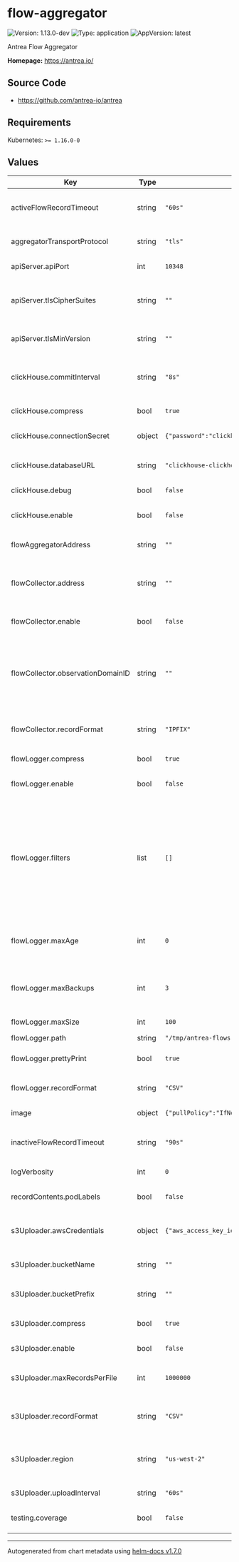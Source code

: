 # flow-aggregator

![Version: 1.13.0-dev](https://img.shields.io/badge/Version-1.13.0--dev-informational?style=flat-square) ![Type: application](https://img.shields.io/badge/Type-application-informational?style=flat-square) ![AppVersion: latest](https://img.shields.io/badge/AppVersion-latest-informational?style=flat-square)

Antrea Flow Aggregator

**Homepage:** <https://antrea.io/>

## Source Code

* <https://github.com/antrea-io/antrea>

## Requirements

Kubernetes: `>= 1.16.0-0`

## Values

| Key | Type | Default | Description |
|-----|------|---------|-------------|
| activeFlowRecordTimeout | string | `"60s"` | Provide the active flow record timeout as a duration string. Valid time units are "ns", "us" (or "µs"), "ms", "s", "m", "h". |
| aggregatorTransportProtocol | string | `"tls"` | Provide the transport protocol for the flow aggregator collecting process, which is tls, tcp or udp. |
| apiServer.apiPort | int | `10348` | The port for the Flow Aggregator APIServer to serve on. |
| apiServer.tlsCipherSuites | string | `""` | Comma-separated list of cipher suites that will be used by the Flow Aggregator APIservers. If empty, the default Go Cipher Suites will be used. |
| apiServer.tlsMinVersion | string | `""` | TLS min version from: VersionTLS10, VersionTLS11, VersionTLS12, VersionTLS13. |
| clickHouse.commitInterval | string | `"8s"` | CommitInterval is the periodical interval between batch commit of flow records to DB. Valid time units are "ns", "us" (or "µs"), "ms", "s", "m", "h". |
| clickHouse.compress | bool | `true` | Compress enables lz4 compression when committing flow records. |
| clickHouse.connectionSecret | object | `{"password":"clickhouse_operator_password","username":"clickhouse_operator"}` | Credentials to connect to ClickHouse. They will be stored in a Secret. |
| clickHouse.databaseURL | string | `"clickhouse-clickhouse.flow-visibility.svc:9000"` | DatabaseURL is the url to the database. Currently only TCP is supported. |
| clickHouse.debug | bool | `false` | Debug enables debug logs from ClickHouse sql driver. |
| clickHouse.enable | bool | `false` | Determine whether to enable exporting flow records to ClickHouse. |
| flowAggregatorAddress | string | `""` | Provide an extra DNS name or IP address of flow aggregator for generating TLS certificate. |
| flowCollector.address | string | `""` | Provide the flow collector address as string with format <IP>:<port>[:<proto>],  where proto is tcp or udp. If no L4 transport proto is given, we consider tcp as default. |
| flowCollector.enable | bool | `false` | Determine whether to enable exporting flow records to external flow collector. |
| flowCollector.observationDomainID | string | `""` | Provide the 32-bit Observation Domain ID which will uniquely identify this instance of the flow aggregator to an external flow collector. If omitted, an Observation Domain ID will be generated from the persistent cluster UUID generated by Antrea. |
| flowCollector.recordFormat | string | `"IPFIX"` | Provide format for records sent to the configured flow collector. Supported formats are IPFIX and JSON. |
| flowLogger.compress | bool | `true` | Compress enables gzip compression on rotated files. |
| flowLogger.enable | bool | `false` | Determine whether to enable exporting flow records to a local log file. |
| flowLogger.filters | list | `[]` | Filters can be used to select which flow records to log to file. The provided filters are OR-ed to determine whether a specific flow should be logged. By default, all flows are logged. With the following filters, only flows which are denied because of a network policy will be logged: [{ingressNetworkPolicyRuleActions: ["Drop", "Reject"]}, {egressNetworkPolicyRuleActions: ["Drop", "Reject"]}] |
| flowLogger.maxAge | int | `0` | MaxAge is the maximum number of days to retain old log files based on the timestamp encoded in their filename. The default (0) is not to remove old log files based on age. |
| flowLogger.maxBackups | int | `3` | MaxBackups is the maximum number of old log files to retain. If set to 0, all log files will be retained (unless MaxAge causes them to be deleted). |
| flowLogger.maxSize | int | `100` | MaxSize is the maximum size in MB of a log file before it gets rotated. |
| flowLogger.path | string | `"/tmp/antrea-flows.log"` | Path is the path to the local log file. |
| flowLogger.prettyPrint | bool | `true` | PrettyPrint enables conversion of some numeric fields to a more meaningful string representation. |
| flowLogger.recordFormat | string | `"CSV"` | RecordFormat defines the format of the flow records logged to file. Only "CSV" is supported at the moment. |
| image | object | `{"pullPolicy":"IfNotPresent","repository":"antrea/flow-aggregator","tag":""}` | Container image used by Flow Aggregator. |
| inactiveFlowRecordTimeout | string | `"90s"` | Provide the inactive flow record timeout as a duration string. Valid time units are "ns", "us" (or "µs"), "ms", "s", "m", "h". |
| logVerbosity | int | `0` | Log verbosity switch for Flow Aggregator. |
| recordContents.podLabels | bool | `false` | Determine whether source and destination Pod labels will be included in the flow records. |
| s3Uploader.awsCredentials | object | `{"aws_access_key_id":"changeme","aws_secret_access_key":"changeme","aws_session_token":""}` | Credentials to authenticate to AWS. They will be stored in a Secret and injected into the Pod as environment variables. |
| s3Uploader.bucketName | string | `""` | BucketName is the name of the S3 bucket to which flow records will be uploaded. It is required. |
| s3Uploader.bucketPrefix | string | `""` | BucketPrefix is the prefix ("folder") under which flow records will be uploaded. |
| s3Uploader.compress | bool | `true` | Compress enables gzip compression when uploading files to S3. |
| s3Uploader.enable | bool | `false` | Determine whether to enable exporting flow records to AWS S3. |
| s3Uploader.maxRecordsPerFile | int | `1000000` | MaxRecordsPerFile is the maximum number of records per file uploaded. It is not recommended to change this value. |
| s3Uploader.recordFormat | string | `"CSV"` | RecordFormat defines the format of the flow records uploaded to S3. Only "CSV" is supported at the moment. |
| s3Uploader.region | string | `"us-west-2"` | Region is used as a "hint" to get the region in which the provided bucket is located. An error will occur if the bucket does not exist in the AWS partition the region hint belongs to. |
| s3Uploader.uploadInterval | string | `"60s"` | UploadInterval is the duration between each file upload to S3. |
| testing.coverage | bool | `false` | Enable code coverage measurement (used when testing Flow Aggregator only). |

----------------------------------------------
Autogenerated from chart metadata using [helm-docs v1.7.0](https://github.com/norwoodj/helm-docs/releases/v1.7.0)

